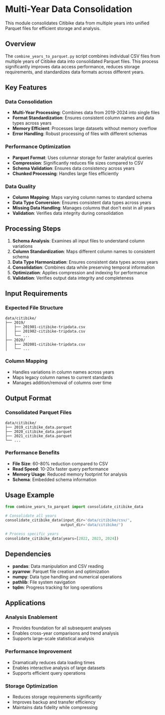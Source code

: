 # Multi-Year Data Consolidation

This module consolidates Citibike data from multiple years into unified Parquet files for efficient storage and analysis.

## Overview

The `combine_years_to_parquet.py` script combines individual CSV files from multiple years of Citibike data into consolidated Parquet files. This process significantly improves data access performance, reduces storage requirements, and standardizes data formats across different years.

## Key Features

### Data Consolidation
- **Multi-Year Processing**: Combines data from 2019-2024 into single files
- **Format Standardization**: Ensures consistent column names and data types across years
- **Memory Efficient**: Processes large datasets without memory overflow
- **Error Handling**: Robust processing of files with different schemas

### Performance Optimization
- **Parquet Format**: Uses columnar storage for faster analytical queries
- **Compression**: Significantly reduces file sizes compared to CSV
- **Schema Validation**: Ensures data consistency across years
- **Chunked Processing**: Handles large files efficiently

### Data Quality
- **Column Mapping**: Maps varying column names to standard schema
- **Data Type Conversion**: Ensures consistent data types across years
- **Missing Data Handling**: Manages columns that don't exist in all years
- **Validation**: Verifies data integrity during consolidation

## Processing Steps

1. **Schema Analysis**: Examines all input files to understand column variations
2. **Column Standardization**: Maps different column names to consistent schema
3. **Data Type Harmonization**: Ensures consistent data types across years
4. **Consolidation**: Combines data while preserving temporal information
5. **Optimization**: Applies compression and indexing for performance
6. **Validation**: Verifies output data integrity and completeness

## Input Requirements

### Expected File Structure
```
data/citibike/
├── 2019/
│   ├── 201901-citibike-tripdata.csv
│   ├── 201902-citibike-tripdata.csv
│   └── ...
├── 2020/
│   ├── 202001-citibike-tripdata.csv
│   └── ...
```

### Column Mapping
- Handles variations in column names across years
- Maps legacy column names to current standards
- Manages addition/removal of columns over time

## Output Format

### Consolidated Parquet Files
```
data/citibike/
├── 2019_citibike_data.parquet
├── 2020_citibike_data.parquet
├── 2021_citibike_data.parquet
└── ...
```

### Performance Benefits
- **File Size**: 60-80% reduction compared to CSV
- **Read Speed**: 10-20x faster query performance
- **Memory Usage**: Reduced memory footprint for analysis
- **Schema**: Embedded schema information

## Usage Example

```python
from combine_years_to_parquet import consolidate_citibike_data

# Consolidate all years
consolidate_citibike_data(input_dir='data/citibike/csv/', 
                         output_dir='data/citibike/')

# Process specific years
consolidate_citibike_data(years=[2022, 2023, 2024])
```

## Dependencies

- **pandas**: Data manipulation and CSV reading
- **pyarrow**: Parquet file creation and optimization
- **numpy**: Data type handling and numerical operations
- **pathlib**: File system navigation
- **tqdm**: Progress tracking for long operations

## Applications

### Analysis Enablement
- Provides foundation for all subsequent analyses
- Enables cross-year comparisons and trend analysis
- Supports large-scale statistical analysis

### Performance Improvement
- Dramatically reduces data loading times
- Enables interactive analysis of large datasets
- Supports efficient query operations

### Storage Optimization
- Reduces storage requirements significantly
- Improves backup and transfer efficiency
- Maintains data fidelity while compressing 